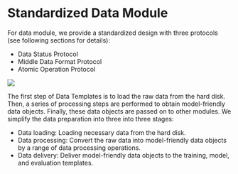 # Standardized Data Module

For data module, we provide a standardized design with three protocols (see following sections for details):
- Data Status Protocol
- Middle Data Format Protocol
- Atomic Operation Protocol

![](https://s2.loli.net/2024/02/09/trocOIdR4wxXJDQ.png)

The first step of Data Templates is to load the raw data from the hard disk. Then, a series of processing steps are performed to obtain model-friendly data objects. Finally, these data objects are passed on to other modules.
We simplify the data preparation into three into three stages:

- Data loading: Loading necessary data from the hard disk.
- Data processing: Convert the raw data into model-friendly data objects by a range of data processing operations.
- Data delivery: Deliver model-friendly data objects to the training, model, and evaluation templates.
